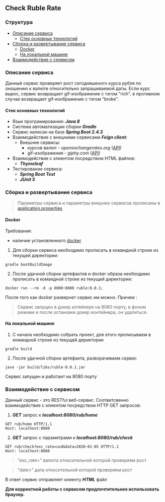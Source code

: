 ## Check Ruble Rate

### Структура 
* [Описание сервиса](#описание-сервиса)
  * [Стек основных технологий](#cтек-основных-технологий)
* [Сборка и развертывание сервиса](#сборка-и-развертывание-сервиса)
  * [Docker](#docker)
  * [На локальной машине](#на-локальной-машине)
* [Взаимодействие с сервисом](#взаимодействие-с-сервисом)

### Описание сервиса
Данный сервис проверяет рост сегодняшеного курса рубля по оношению к валюте относительно запрашиваемой даты. Если курс
вырос, сервис возвращает gif-изображение с тэгом "rich", в противном случае возвращает gif-изображение с тэгом "broke".


#### Стек основных технологий
* Язык програмирования: ***Java 8***
* Система автоматизации сборки ***Gradle*** 
* Сервис написан на базе ***Spring Boot 2.4.3***
* Взаимодействие с внешними сервисами ***Feign client***:
  * Внешние сервисы:
    * курсов валют - _openexchangerates.org_ ([API](https://docs.openexchangerates.org/))
    * gif-изображения - _giphy.com_ ([API](https://developers.giphy.com/docs/api#quick-start-guide))
* Взаимодействие с клиентом посредством HTML файлов:
    * ***Thymeleaf***
* Тестирование сервиса:
    * ***Spring Boot Test***
    * ***JUnit 5***

### Сборка и развертывание сервиса
> Параметры сервиса и параметры внешних сервисов прописаны в [application.properties](/src/main/resources/application.properties "/src/main/resources/application.properties")
#### Docker
Требования:
* наличие установленного [docker](https://www.docker.com/products/docker-desktop)

1. Для сборки сервиса необходимо прописать в командной строке из текущей директории:
 ```
 gradle bootBuildImage
 ```
2. После удачной сборки артефактов и docker образа необходимо прописать в командной строке из текущей директории:
 ```
docker run --rm -d -p 8080:8080 ruble:0.0.1;
 ```
После того как docker развернет сервис им можно. Причем :
>Сервис запущен в докер котейнере на 8080 порту, в фоном режиме и после остановки докер контейнера, он удалиться.

#### На локальной машине

1. С начала необходимо собрать проект, для этого прописываем в командной строке из текущей дериктории
 ```
 gradle build
 ```
2. После удачной сборки артефакта, разворачиваем сервис 
````
java -jar build/libs/ruble-0.0.1.jar
````

Сервис запущен и работает на 8080 порту

### Взаимодействие с сервисом
Данный сервис - это RESTful веб-сервис. Соответсвенно взаимодействие с клиентом посредством HTTP GET запросов:
1. ***GET*** запрос к ***localhost:8080/rub/home***
````
GET rub/home HTTP/1.1
Host: localhost:8080
````
2. ***GET*** запрос с параметрами к ***localhost:8080/rub/check***
````
GET rub/check?exc_rate=usd&data=2020-01-05 HTTP/1.1
Host: localhost:8080
````
 >"exc_rate=" валюта относительной которой проверяем рост

 > "date=" дата относительной которой проверяем рост
 
В ответ сервис отправляет клиенту ***HTML*** файл 

**Для корректной работы с сервисом предпочтительнее использовать браузер.**
